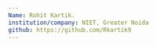 ```yaml
---
Name: Rohit Kartik.
institution/company: NIET, Greater Noida
github: https://github.com/Rkartik9
---
```

